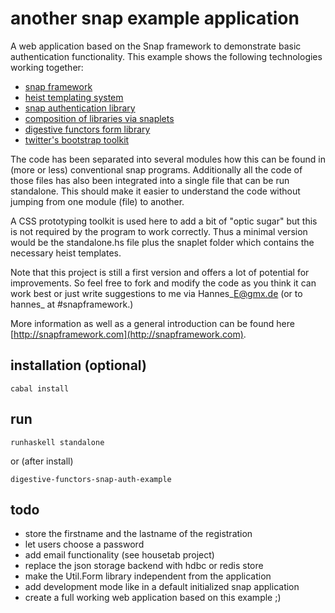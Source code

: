 another snap example application
================================

A web application based on the Snap framework to demonstrate basic
authentication functionality. This example shows the following technologies
working together:

* [snap framework](http://hackage.haskell.org/package/snap)
* [heist templating system](http://hackage.haskell.org/package/heist)
* [snap authentication library](http://hackage.haskell.org/packages/archive/snap/0.8.1/doc/html/Snap-Snaplet-Auth.html)
* [composition of libraries via snaplets](http://hackage.haskell.org/packages/archive/snap/0.8.1/doc/html/Snap-Snaplet.html)
* [digestive functors form library](http://hackage.haskell.org/package/digestive-functors)
* [twitter's bootstrap toolkit](http://twitter.github.com/bootstrap/)

The code has been separated into several modules how this can be found in
(more or less) conventional snap programs. Additionally all the code of those
files has also been integrated into a single file that can be run standalone.
This should make it easier to understand the code without jumping from one
module (file) to another.

A CSS prototyping toolkit is used here to add a bit of "optic sugar" but this
is not required by the program to work correctly. Thus a minimal version would
be the standalone.hs file plus the snaplet folder which contains the necessary
heist templates.

Note that this project is still a first version and offers a lot of potential for
improvements. So feel free to fork and modify the code as you think it can
work best or just write suggestions to me via Hannes\_E@gmx.de (or to hannes\_
at #snapframework.)

More information as well as a general introduction can be found here
[http://snapframework.com](http://snapframework.com).


installation (optional)
-----------------------

    cabal install

run
---

    runhaskell standalone

or (after install)

    digestive-functors-snap-auth-example

todo
----

* store the firstname and the lastname of the registration
* let users choose a password
* add email functionality (see housetab project)
* replace the json storage backend with hdbc or redis store
* make the Util.Form library independent from the application
* add development mode like in a default initialized snap application
* create a full working web application based on this example ;)
